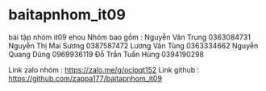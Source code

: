# baitapnhom_it09
bài tập nhóm it09 ehou
Nhóm bao gồm : 
Nguyễn Văn	Trung	0363084731
Nguyễn Thị Mai	Sương	0387587472
Lương Văn	Tùng	0363334662
Nguyễn Quang	Dũng	0969936119
Đỗ Trần Tuấn	Hùng	0394190298

Link zalo nhóm : https://zalo.me/g/ocipqt152
Link github : https://github.com/zappa177/baitapnhom_it09



